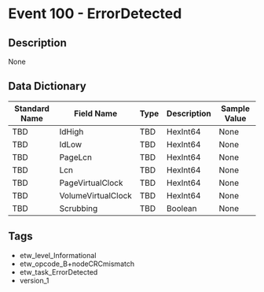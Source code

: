 # Event 100 - ErrorDetected

## Description
None

## Data Dictionary
|Standard Name|Field Name|Type|Description|Sample Value|
|---|---|---|---|---|
|TBD|IdHigh|TBD|HexInt64|None|None|
|TBD|IdLow|TBD|HexInt64|None|None|
|TBD|PageLcn|TBD|HexInt64|None|None|
|TBD|Lcn|TBD|HexInt64|None|None|
|TBD|PageVirtualClock|TBD|HexInt64|None|None|
|TBD|VolumeVirtualClock|TBD|HexInt64|None|None|
|TBD|Scrubbing|TBD|Boolean|None|None|

## Tags
* etw_level_Informational
* etw_opcode_B+nodeCRCmismatch
* etw_task_ErrorDetected
* version_1